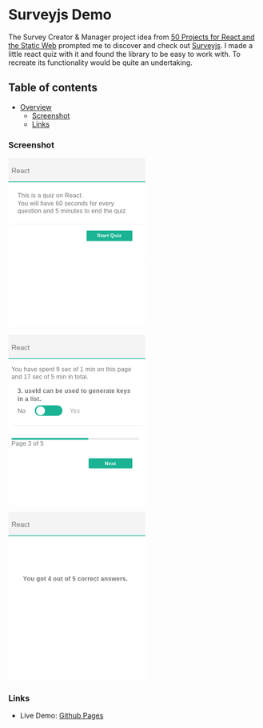 # Surveyjs Demo

The Survey Creator & Manager project idea from [50 Projects for React and the Static Web](https://50reactprojects.com) prompted me to discover and check out [Surveyjs](https://surveyjs.io).  I made a little react quiz with it and found the library to be easy to work with.  To recreate its functionality would be quite an undertaking.  

## Table of contents

- [Overview](#overview)
  - [Screenshot](#screenshot)
  - [Links](#links)

### Screenshot

![](surveyjs-demo-mobile.png)

![](surveyjs-demo-mobile-question.png)

![](surveyjs-demo-mobile-score.png)


### Links

- Live Demo: [Github Pages](https://jdegand.github.io/surveyjs-demo)
